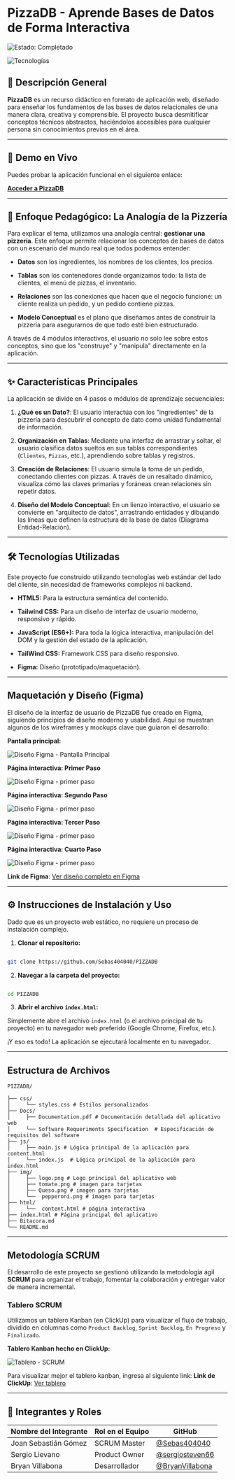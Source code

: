 
# PizzaDB  - Aprende Bases de Datos de Forma Interactiva

  

![Estado: Completado](https://img.shields.io/badge/Estado-Completado-green.svg)

![Tecnologías](https://img.shields.io/badge/Tecnologías-HTML%20%7C%20Tailwind%20CSS%20%7C%20JS-orange)

  

## 📖 Descripción General

  

**PizzaDB** es un recurso didáctico en formato de aplicación web, diseñado para enseñar los fundamentos de las bases de datos relacionales de una manera clara, creativa y comprensible. El proyecto busca desmitificar conceptos técnicos abstractos, haciéndolos accesibles para cualquier persona sin conocimientos previos en el área.

---

## 🚀 Demo en Vivo

  

Puedes probar la aplicación funcional en el siguiente enlace:

  

[**Acceder a PizzaDB**](https://sebas404040.github.io/PIZZADB/)

---

  

## 🎯 Enfoque Pedagógico: La Analogía de la Pizzería

  

Para explicar el tema, utilizamos una analogía central: **gestionar una pizzería**. Este enfoque permite relacionar los conceptos de bases de datos con un escenario del mundo real que todos podemos entender:

  

*  **Datos** son los ingredientes, los nombres de los clientes, los precios.

*  **Tablas** son los contenedores donde organizamos todo: la lista de clientes, el menú de pizzas, el inventario.

*  **Relaciones** son las conexiones que hacen que el negocio funcione: un cliente realiza un pedido, y un pedido contiene pizzas.

*  **Modelo Conceptual** es el plano que diseñamos antes de construir la pizzería para asegurarnos de que todo esté bien estructurado.

  

A través de 4 módulos interactivos, el usuario no solo lee sobre estos conceptos, sino que los "construye" y "manipula" directamente en la aplicación.

  

---

  

## ✨ Características Principales

  

La aplicación se divide en 4 pasos o módulos de aprendizaje secuenciales:

  

1.  **¿Qué es un Dato?**: El usuario interactúa con los "ingredientes" de la pizzería para descubrir el concepto de dato como unidad fundamental de información.

2.  **Organización en Tablas**: Mediante una interfaz de arrastrar y soltar, el usuario clasifica datos sueltos en sus tablas correspondientes (`Clientes`, `Pizzas`, etc.), aprendiendo sobre tablas y registros.

3.  **Creación de Relaciones**: El usuario simula la toma de un pedido, conectando clientes con pizzas. A través de un resaltado dinámico, visualiza cómo las claves primarias y foráneas crean relaciones sin repetir datos.

4.  **Diseño del Modelo Conceptual**: En un lienzo interactivo, el usuario se convierte en "arquitecto de datos", arrastrando entidades y dibujando las líneas que definen la estructura de la base de datos (Diagrama Entidad-Relación).

---
## 🛠️ Tecnologías Utilizadas

  

Este proyecto fue construido utilizando tecnologías web estándar del lado del cliente, sin necesidad de frameworks complejos ni backend.

  

*  **HTML5:** Para la estructura semántica del contenido.

*  **Tailwind CSS:** Para un diseño de interfaz de usuario moderno, responsivo y rápido.

*  **JavaScript (ES6+):** Para toda la lógica interactiva, manipulación del DOM y la gestión del estado de la aplicación.

* **TailWind CSS:** Framework CSS para diseño responsivo.

*  **Figma:** Diseño (prototipado/maquetación).

---
## Maquetación y Diseño (Figma)

El diseño de la interfaz de usuario de PizzaDB fue creado en Figma, siguiendo principios de diseño moderno y usabilidad. Aquí se muestran algunos de los wireframes y mockups clave que guiaron el desarrollo:

**Pantalla principal:**

![Diseño Figma - Pantalla Principal](./img/Index.png)

**Página interactiva: Primer Paso**

![Diseño Figma - primer paso](./img/pagina_datos.png)

**Página interactiva: Segundo Paso**

![Diseño Figma - primer paso](./img/pagina_tablas.png)

**Página interactiva: Tercer Paso**

![Diseño Figma - primer paso](./img/pagina_relaciones.png)

**Página interactiva: Cuarto Paso**

![Diseño Figma - primer paso](./img/pagina_diagrama_ER.png)

**Link de Figma**: [Ver diseño completo en Figma](https://www.figma.com/proto/2F8LH7haW3AOzVYxsTzy62/PizzaDB?page-id=0%3A1&node-id=1-2&p=f&viewport=82%2C262%2C0.21&t=Ph1Nz5PJronizsEg-1&scaling=min-zoom&content-scaling=fixed)  

---

## ⚙️ Instrucciones de Instalación y Uso

  

Dado que es un proyecto web estático, no requiere un proceso de instalación complejo.

  

1.  **Clonar el repositorio:**

```bash

git clone https://github.com/Sebas404040/PIZZADB

```

  

2.  **Navegar a la carpeta del proyecto:**

```bash

cd PIZZADB

```

  

3.  **Abrir el archivo `index.html`:**

Simplemente abre el archivo `index.html` (o el archivo principal de tu proyecto) en tu navegador web preferido (Google Chrome, Firefox, etc.).

  

¡Y eso es todo! La aplicación se ejecutará localmente en tu navegador.

---
## Estructura de Archivos

```
PIZZADB/

├── css/
│     └── styles.css # Estilos personalizados
├── Docs/
│     ├── Documentation.pdf # Documentación detallada del aplicativo web
│	  └── Software Requeriments Specification  # Especificación de requisitos del software
├── js/
│     ├── main.js # Lógica principal de la aplicación para content.html
│	  └── index.js  # Lógica principal de la aplicación para index.html
├── img/
│     ├── logo.png # Logo principal del aplicativo web
│     ├── tomate.png # imagen para tarjetas
│	  ├── Queso.png # imagen para tarjetas
│	  └──  pepperoni.png # imagen para tarjetas
├── html/
│	  └──  content.html # página interactiva
├── index.html # Página principal del aplicativo
├── Bitacora.md
└── README.md
```
  
---
## Metodología SCRUM

  

El desarrollo de este proyecto se gestionó utilizando la metodología ágil **SCRUM** para organizar el trabajo, fomentar la colaboración y entregar valor de manera incremental.

  

### Tablero SCRUM

  

Utilizamos un tablero Kanban (en ClickUp) para visualizar el flujo de trabajo, dividido en columnas como `Product Backlog`, `Sprint Backlog`, `En Progreso` y `Finalizado`.

**Tablero Kanban hecho en ClickUp:**

![Tablero - SCRUM](./img/tablerokanban.jpeg)

Para visualizar mejor el tablero kanban, ingresa al siguiente link:
**Link de ClickUp**: [Ver tablero](https://sharing.clickup.com/90131987169/b/h/6-901316334983-2/770ee9b485479c3)  
 

---

## 👥 Integrantes y Roles

  
| Nombre del Integrante | Rol en el Equipo | GitHub |
|---|---|---|
| Joan Sebastián Gómez | SCRUM Master | [@Sebas404040](https://github.com/Sebas404040)|
| Sergio Lievano | Product Owner | [@sergiosteven66](https://github.com/sergiosteven66)|
| Bryan Villabona | Desarrollador | [@BryanVillabona](https://github.com/BryanVillabona)|
